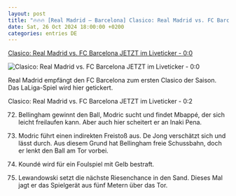```yaml
---
layout: post
title: "🔥🔥🔥 [Real Madrid – Barcelona] Clasico: Real Madrid vs. FC Barcelona JETZT im Liveticker - 0:0"
date: Sat, 26 Oct 2024 18:00:00 +0200
categories: entries DE
---
```

[Clasico: Real Madrid vs. FC Barcelona JETZT im Liveticker - 0:0](https://www.spox.com/de/sport/fussball/international/spanien/2410/Artikel/clasico-real-madrid-vs-fc-barcelona-heute-im-liveticker.html)

![Clasico: Real Madrid vs. FC Barcelona JETZT im Liveticker - 0:0](https://www.spox.com/de/sport/fussball/international/spanien/2410/Bilder/1600/lewy-jubel-1600_1600x900.jpg)

Real Madrid empfängt den FC Barcelona zum ersten Clasico der Saison. Das LaLiga-Spiel wird hier getickert.

Clasico: Real Madrid vs. FC Barcelona JETZT im Liveticker - 0:2

72. Bellingham gewinnt den Ball, Modric sucht und findet Mbappé, der sich leicht freilaufen kann. Aber auch hier scheitert er an Inaki Pena.

70. Modric führt einen indirekten Freistoß aus. De Jong verschätzt sich und lässt durch. Aus diesem Grund hat Bellingham freie Schussbahn, doch er lenkt den Ball am Tor vorbei.

70. Koundé wird für ein Foulspiel mit Gelb bestraft.

69. Lewandowski setzt die nächste Riesenchance in den Sand. Dieses Mal jagt er das Spielgerät aus fünf Metern über das Tor.

